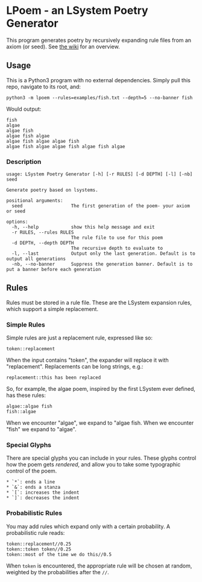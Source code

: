 # LPoem - an LSystem Poetry Generator

This program generates poetry by recursively expanding rule files from an axiom (or seed). See [the wiki](https://en.wikipedia.org/w/index.php?title=L-system&useskin=vector) for an overview.

## Usage

This is a Python3 program with no external dependencies. Simply pull this repo, navigate to its root, and:

```
python3 -m lpoem --rules=examples/fish.txt --depth=5 --no-banner fish
```

Would output:

```
fish
algae
algae fish
algae fish algae
algae fish algae algae fish
algae fish algae algae fish algae fish algae
```

### Description
```
usage: LSystem Poetry Generator [-h] [-r RULES] [-d DEPTH] [-l] [-nb] seed

Generate poetry based on lsystems.

positional arguments:
  seed                  The first generation of the poem- your axiom or seed

options:
  -h, --help            show this help message and exit
  -r RULES, --rules RULES
                        The rule file to use for this poem
  -d DEPTH, --depth DEPTH
                        The recursive depth to evaluate to
  -l, --last            Output only the last generation. Default is to output all generations
  -nb, --no-banner      Suppress the generation banner. Default is to put a banner before each generation
```

## Rules
Rules must be stored in a rule file. These are the LSystem expansion rules, which support a simple replacement.

### Simple Rules
Simple rules are just a replacement rule, expressed like so:

```
token::replacement
```

When the input contains "token", the expander will replace it with "replacement". Replacements can be long strings, e.g.:

```
replacement::this has been replaced
```

So, for example, the algae poem, inspired by the first LSystem ever defined, has these rules:

```
algae::algae fish
fish::algae
```

When we encounter "algae", we expand to "algae fish. When we encounter "fish" we expand to "algae".

### Special Glyphs
There are special glyphs you can include in your rules. These glyphs control how the poem gets *rendered*, and allow you to take some typographic control of the poem.

    * `*`: ends a line
    * `&`: ends a stanza
    * `[`: increases the indent
    * `]`: decreases the indent

### Probabilistic Rules
You may add rules which expand only with a certain probability. A probabilistic rule reads:

```
token::replacement//0.25
token::token token//0.25
token::most of the time we do this//0.5
```

When `token` is encountered, the appropriate rule will be chosen at random, weighted by the probabilities after the `//`.